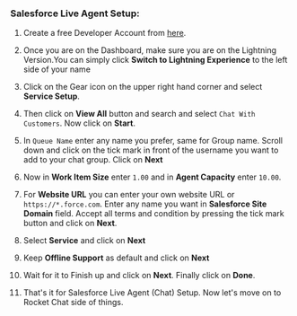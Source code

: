 ### Salesforce Live Agent Setup:

1. Create a free Developer Account from [here](https://developer.salesforce.com/signup).

1. Once you are on the Dashboard, make sure you are on the Lightning Version.You can simply click **Switch to Lightning Experience** to the left side of your name 

1. Click on the Gear icon on the upper right hand corner and select **Service Setup**.

1. Then click on **View All** button and search and select `Chat With Customers`. Now click on **Start**.

1. In `Queue Name` enter any name you prefer, same for Group name. Scroll down and click on the tick mark in front of the username you want to add to your chat group. Click on **Next**

1. Now in **Work Item Size** enter `1.00` and in **Agent Capacity** enter `10.00`.

1. For **Website URL** you can enter your own website URL or `https://*.force.com`. Enter any name you want in **Salesforce Site Domain** field. Accept all terms and condition by pressing the tick mark button and click on **Next**.

1. Select **Service** and click on **Next**

1. Keep **Offline Support** as default and click on **Next**

1. Wait for it to Finish up and click on **Next**. Finally click on **Done**.

1. That's it for Salesforce Live Agent (Chat) Setup. Now let's move on to Rocket Chat side of things.
